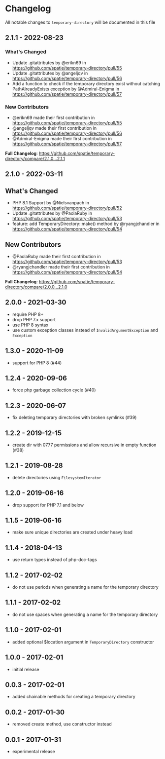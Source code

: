 # Changelog

All notable changes to `temporary-directory` will be documented in this file

## 2.1.1 - 2022-08-23

### What's Changed

- Update .gitattributes by @erikn69 in https://github.com/spatie/temporary-directory/pull/55
- Update .gitattributes by @angeljqv in https://github.com/spatie/temporary-directory/pull/56
- Add a function to check if the temporary directory exist without catching PathAlreadyExists exception by @Admiral-Enigma in https://github.com/spatie/temporary-directory/pull/57

### New Contributors

- @erikn69 made their first contribution in https://github.com/spatie/temporary-directory/pull/55
- @angeljqv made their first contribution in https://github.com/spatie/temporary-directory/pull/56
- @Admiral-Enigma made their first contribution in https://github.com/spatie/temporary-directory/pull/57

**Full Changelog**: https://github.com/spatie/temporary-directory/compare/2.1.0...2.1.1

## 2.1.0 - 2022-03-11

## What's Changed

- PHP 8.1 Support by @Nielsvanpach in https://github.com/spatie/temporary-directory/pull/52
- Update .gitattributes by @PaolaRuby in https://github.com/spatie/temporary-directory/pull/53
- feature: add TemporaryDirectory::make() method by @ryangjchandler in https://github.com/spatie/temporary-directory/pull/54

## New Contributors

- @PaolaRuby made their first contribution in https://github.com/spatie/temporary-directory/pull/53
- @ryangjchandler made their first contribution in https://github.com/spatie/temporary-directory/pull/54

**Full Changelog**: https://github.com/spatie/temporary-directory/compare/2.0.0...2.1.0

## 2.0.0 - 2021-03-30

- require PHP 8+
- drop PHP 7.x support
- use PHP 8 syntax
- use custom exception classes instead of `InvalidArgumentException` and `Exception`

## 1.3.0 - 2020-11-09

- support for PHP 8 (#44)

## 1.2.4 - 2020-09-06

- force php garbage collection cycle (#40)

## 1.2.3 - 2020-06-07

- fix deleting temporary directories with broken symlinks (#39)

## 1.2.2 - 2019-12-15

- create dir with 0777 permissions and allow recursive in empty function (#38)

## 1.2.1 - 2019-08-28

- delete directories using `FilesystemIterator`

## 1.2.0 - 2019-06-16

- drop support for PHP 7.1 and below

## 1.1.5 - 2019-06-16

- make sure unique directories are created under heavy load

## 1.1.4 - 2018-04-13

- use return types instead of php-doc-tags

## 1.1.2 - 2017-02-02

- do not use periods when generating a name for the temporary directory

## 1.1.1 - 2017-02-02

- do not use spaces when generating a name for the temporary directory

## 1.1.0 - 2017-02-01

- added optional $location argument in `TemporaryDirectory` constructor

## 1.0.0 - 2017-02-01

- initial release

## 0.0.3 - 2017-02-01

- added chainable methods for creating a temporary directory

## 0.0.2 - 2017-01-30

- removed create method, use constructor instead

## 0.0.1 - 2017-01-31

- experimental release
